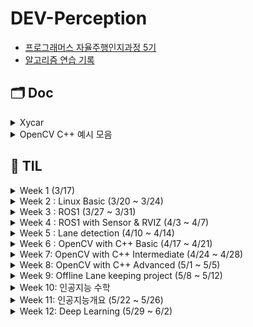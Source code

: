 # DEV-Perception
- [프로그래머스 자율주행인지과정 5기](https://school.programmers.co.kr/learn/courses/16305/16305-5%EA%B8%B0-k-digital-training-%ED%94%84%EB%A1%9C%EA%B7%B8%EB%9E%98%EB%A8%B8%EC%8A%A4-%EC%9E%90%EC%9C%A8%EC%A3%BC%ED%96%89-%EB%8D%B0%EB%B8%8C%EC%BD%94%EC%8A%A4-perception)
- [알고리즘 연습 기록](https://github.com/leggiero-crescendo/coding-test.git)

## 🗂 Doc
<details>
<summary>Xycar</summary>
<div markdown="1"> 

- [Xycar 모음](xycar.md)
</div>
</details>
<details>
<summary>OpenCV C++ 예시 모음</summary>
<div markdown="1"> 

  
| Basic | Intermediate |
| --- | --- |
| [OpenCV 영상 입출력](https://github.com/leggiero-crescendo/Dev-perception/issues/3) | [이동변환](https://github.com/leggiero-crescendo/Dev-perception/issues/4#issue-1680446525), [전단변환](https://github.com/leggiero-crescendo/Dev-perception/issues/4#issuecomment-1519784000)|
| [cv::Mat](https://github.com/leggiero-crescendo/Dev-perception/issues/3#issuecomment-1516305225) | [크기변환 보간법](https://github.com/leggiero-crescendo/Dev-perception/issues/4#issuecomment-1519894023) |
|[동영상 입출력](https://github.com/leggiero-crescendo/Dev-perception/issues/3#issuecomment-1517192260) | 회전변환, 기하변한 |
| [그리기 함수](https://github.com/leggiero-crescendo/Dev-perception/issues/3#issuecomment-1517194703) | 어파인변환 투시변환 |
|  [이벤트 처리](https://github.com/leggiero-crescendo/Dev-perception/issues/3#issuecomment-1517194889) | 리맵핑 |
||[컬러영상의 기초](https://github.com/leggiero-crescendo/Dev-perception/issues/4#issuecomment-1522810850)|
||[색공간](https://github.com/leggiero-crescendo/Dev-perception/issues/4#issuecomment-1522810911)|
||[컬러영상처리](https://github.com/leggiero-crescendo/Dev-perception/issues/4#issuecomment-1522810970)|
||[특정색상영역추출](https://github.com/leggiero-crescendo/Dev-perception/issues/4#issuecomment-1522811035)|

</div>
</details>


## 👻 TIL

<details>
<summary>Week 1 (3/17)</summary>
<div markdown="1">   

- [Github 사용법 , 문제유형 파악법](./week1-1/)

- [알고리즘 문제 8개 과제](./week1-2/)

|  | Python | CPP |
| --- | --- | --- |
| Lv2. 사탕 담기 | ✅ |  |
| Lv2. 올바른 괄호 | ✅ |  |
| Lv2. 기능 개발 | ✅ |  |
| Lv2. 배상 비용 최소화 | ✅ |  |
| Lv1. 세 소수의 합 | ✅ |  |
| Lv2. 주사위 게임 |  |  |
| Lv2. 문자열 압축 | ✅ |  |
| Lv2. 스킬 트리 | ✅ |  |

</div>
</details>
<details>
<summary>Week 2 : Linux Basic (3/20 ~ 3/24)</summary>
<div markdown="1">       

- [리눅스 기초1](./week2/230320.md)
- [리눅스 기초2](./week2/230321.md)
- [리눅스 기초3](./week2/230322.md)
- [리눅스 기초4](./week2/230323.md)
- [리눅스 기초5](./week2/230324.md)

</div>
</details>
<details>
<summary>Week 3 : ROS1 (3/27 ~ 3/31)</summary>
<div markdown="1">       

- [ROS 기초](./week3/230327.md)
- [ROS 프로그래밍](./week3/230328.md)
  - [과제 1 Turtlesim 8자주행 변형](./week3/230328_실습.md) : turtlesim 이 turn 하는 횟수를 파라미터로 지정할 수 있도록 코드수정
  - [과제 2 예제코드 분석](./week3/230328_실습.md)
- ROS 노드 통신프로그래밍
  - [과제 1 ROS 노드통신프로그래밍](./week3/230329_homework1.md) 
  - [과제 2 토픽 가공해서 보내기](./week3/230329_homework2.md)
  - [ROS 노드 원격통신](./week3/230329.md)
- [자이카 소개](./week3/230330.md)
- [RVIZ 기반 차량 3D 모델링, 3D자동차](./week3/230331.md)
  - [과제 1 자이카 실습과제](./week3/230331_자이카실습과제1.md)

</div>
</details>
<details>
<summary>Week 4 : ROS1 with Sensor & RVIZ (4/3 ~ 4/7)</summary>
<div markdown="1">       

- [센서장치 기초, 데이터시각화](./week4/230403.md)
  - [과제 1 RVIZ 기반 IMU 뷰어제작](./week4/week4-1/230403실습.md)
- [라이다, 초음파 센서 활용](./week4/230404.md)
  - [과제 1 RVIZ 기반 라이다 뷰어제작](./week4/week4-2/230404실습.md)
- [센서를 활용한 자율주행](./week4/230405.md)
- [실습 DAY (목,금)](./week4/230406-07.md)
  - [실습 소스 파일](./week4/week4-4,5)

</div>
</details>
<details>
<summary>Week 5 : Lane detection (4/10 ~ 4/14)</summary>
<div markdown="1">       

- [자이카 차선인식](./week5/230410.md)
  - [git 특강:김동영강사님](./week5/Github특강.md)
- [차선인식 기법](./week5/230411.md)
- [조향각 제어](./week5/230412.md)
- [실습](./week5/230413-14.md)
</div>
</details>
<details>
<summary>Week 6 : OpenCV with C++ Basic (4/17 ~ 4/21)</summary>
<div markdown="1">       

- [로보틱스 기초 지식 및 컴퓨터비전, OPENCV](./week6/230417.md)
  - [CMake이용하여 build하기 예시 정리](https://leggiero-crescendo.tistory.com/95)
  - [CMakeLists 를 작성할 때 도움이 될 수 있도록 정리](https://github.com/leggiero-crescendo/Dev-perception/issues/2)
- [OpenCV 기초사용법 1](./week6/230418.md)
  - [실습 1 영상 입출력 : 커맨드로 args 받기(feet, clion으로 args받기)](https://leggiero-crescendo.tistory.com/96)
- [OpenCV 기초사용법 2](./week6/230419.md)
- [영상의 밝기와 명암비 조절](./week6/230420.md)
- [필터링](./week6/230421.md)
  - [과제 1 히스토그램 스트레칭 개선](./week6/week6-5)

</div>
</details>

<details>
<summary>Week 7: OpenCV with C++ Intermediate (4/24 ~ 4/28)</summary>
<div markdown="1">       

- [영상의 기하학적 변환](./week7/230424.md)
- [컬러 영상 처리](./week7/230425.md)
- [영상의 특징 추출](./week7/230426.md)
- [이진 영상 처리](./week7/230427.md)
- [영상분활과 객체검출](./week7/230428.md)
  - [황성규강사님 Seession](./week7/230428_1.md)
  - [과제 1 서브픽셀](./week7/230428_과제.md)

</div>
</details>


<details>
<summary>Week 8: OpenCV with C++ Advanced (5/1 ~ 5/5)</summary>
<div markdown="1">       

- [특징점 검출과 매칭](./week8/230501.md)
- [머신러닝과 딥러닝 1](./week8/230502.md)
- [머신러닝과 딥러닝 2](./week8/230503.md)
- [차선인식 온라인 프로젝트](./week8/230504-05.md)

</div>
</details>

<details>
<summary>Week 9: Offline Lane keeping project (5/8 ~ 5/12)</summary>
<div markdown="1">       

- [lane keeping](./Project/1.LaneKeeping/)

</div>
</details>
<details>
<summary>Week 10: 인공지능 수학</summary>
<div markdown="1">       

</div>
</details>

<details>
<summary>Week 11: 인공지능개요 (5/22 ~ 5/26)</summary>
<div markdown="1">       
  
- [Docker](./week11/230522.md)
- [인공신경망 개요](./week11/230523.md)
- [신경망 개요](./week11/230524.md)
- [Perception in self driving car](./week11/230525.md)
- [CNN](./week11/230526.md)

</div>
</details>

<details>
<summary>Week 12: Deep Learning (5/29 ~ 6/2)</summary>
<div markdown="1">       
  
- [Object detection](./week12/230529.md)
- [Yolo](./week12/230530.md)
- [Yolo v3](./week12/230531.md)
- [Yolo v3 Load model](./week12/230601.md)

</div>
</details>
